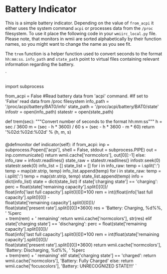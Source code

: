Battery Indicator
=================

This is a simple battery indicator. Depending on the value of `from_acpi`
it either uses the system command `acpi` or processes data from the `/proc`
filesystem. To use it place the following code in your `wmiirc_local.py` file.
Please note, that monitors in wmii are sorted
alphabetically by their function names, so you might want to change the name as
you see fit.

The `trem` function is a helper function used to convert seconds to the format
`hh:mm:ss`. `info_path` and `state_path` point to virtual files containing relevant
information regarding the battery.


`
###
import subprocess


from_acpi = False 
#Read battery data from 'acpi' command. 
#If set to 'False' read data from /proc filesystem
info_path = '/proc/acpi/battery/BAT0/info'
state_path = '/proc/acpi/battery/BAT0/state'
infostr = open(info_path)
statestr = open(state_path)

def trem(sec):
    """Convert number of seconds to the format hh:mm:ss"""
    h = sec / 3600
    m = (sec - h * 3600) / 60
    s = (sec - h * 3600 - m * 60)
    return '%02d:%02d:%02d' % (h, m, s)
###

@defmonitor
def indicator(self):
    if from_acpi:
        inp = subprocess.Popen(['acpi'], shell = False, stdout = subprocess.PIPE)
        out = inp.communicate()
        return wmii.cache['normcolors'], out[0][:-1]
    else:
        info_raw = infostr.readlines()
        state_raw = statestr.readlines()
        infostr.seek(0)
        statestr.seek(0)
        info_list = []
        state_list = []
        for i in info_raw:
            temp = i.split(':')
            temp = map(str.strip, temp)
            info_list.append(temp)
        for i in state_raw:
            temp = i.split(':')
            temp = map(str.strip, temp)
            state_list.append(temp)
        info = dict(info_list)
        state = dict(state_list)
        if state['charging state'] == 'charging':
            perc = float(state['remaining capacity'].split()[0])/\
                    float(info['last full capacity'].split()[0])*100
            rem = int((float(info['last full capacity'].split()[0]) - \
                    float(state['remaining capacity'].split()[0]))/\
                    float(state['present rate'].split()[0])*3600)
            res = 'Battery: Charging, %d%%, ' %perc\
                    + trem(rem) + ' remaining'
            return wmii.cache['normcolors'], str(res)
        elif state['charging state'] == 'discharging':
            perc = float(state['remaining capacity'].split()[0])/\
                    float(info['last full capacity'].split()[0])*100
            rem = int(float(state['remaining capacity'].split()[0])/\
                    float(state['present rate'].split()[0])*3600)
            return wmii.cache['normcolors'], 'Battery: Discharging, %d%%, ' %perc\
                    + trem(rem) + ' remaining'
        elif state['charging state'] == 'charged':
            return wmii.cache['normcolors'], 'Battery: Fully Charged'
        else:
            return wmii.cache['focuscolors'], 'Battery: UNRECOGNIZED STATE!!!'
`

